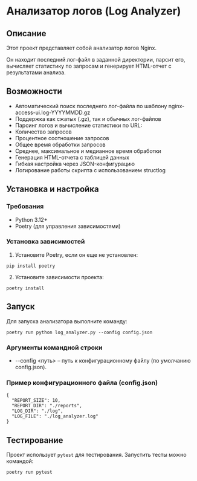 # Анализатор логов (Log Analyzer)

## Описание

Этот проект представляет собой анализатор логов Nginx. 

Он находит последний лог-файл в заданной директории, парсит его, вычисляет статистику по запросам и генерирует HTML-отчет с результатами анализа.

## Возможности

- Автоматический поиск последнего лог-файла по шаблону nginx-access-ui.log-YYYYMMDD.gz
- Поддержка как сжатых (.gz), так и обычных лог-файлов
- Парсинг логов и вычисление статистики по URL:
- Количество запросов
- Процентное соотношение запросов
- Общее время обработки запросов
- Среднее, максимальное и медианное время обработки
- Генерация HTML-отчета с таблицей данных
- Гибкая настройка через JSON-конфигурацию
- Логирование работы скрипта с использованием structlog

## Установка и настройка

### Требования

- Python 3.12+
- Poetry (для управления зависимостями)

### Установка зависимостей

1. Установите Poetry, если он еще не установлен:

```
pip install poetry
```

2. Установите зависимости проекта:

```
poetry install
```

## Запуск

Для запуска анализатора выполните команду:

```
poetry run python log_analyzer.py --config config.json
```

### Аргументы командной строки

- --config <путь> – путь к конфигурационному файлу (по умолчанию config.json).

### Пример конфигурационного файла (config.json)

```
{
  "REPORT_SIZE": 10,
  "REPORT_DIR": "./reports",
  "LOG_DIR": "./log",
  "LOG_FILE": "./log_analyzer.log"
}
```

## Тестирование

Проект использует `pytest` для тестирования. Запустить тесты можно командой:

```
poetry run pytest
```